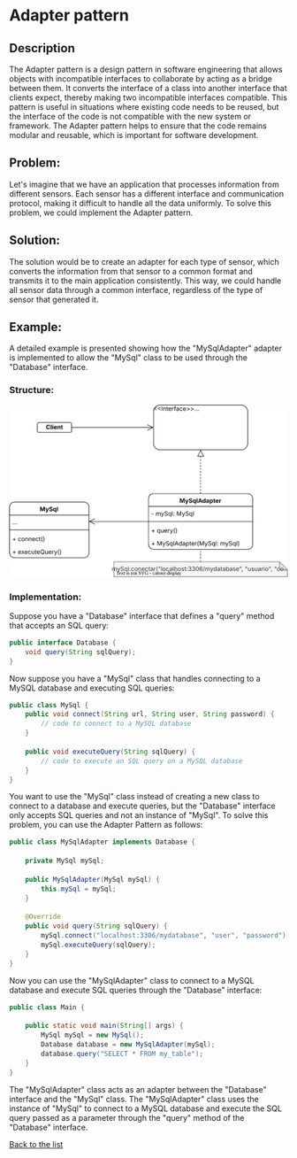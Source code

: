 # Adapter pattern

## Description

The Adapter pattern is a design pattern in software engineering that allows objects with incompatible interfaces to collaborate by acting as a bridge between them. It converts the interface of a class into another interface that clients expect, thereby making two incompatible interfaces compatible. This pattern is useful in situations where existing code needs to be reused, but the interface of the code is not compatible with the new system or framework. The Adapter pattern helps to ensure that the code remains modular and reusable, which is important for software development.

## Problem:

Let's imagine that we have an application that processes information from different sensors. Each sensor has a different interface and communication protocol, making it difficult to handle all the data uniformly. To solve this problem, we could implement the Adapter pattern.

## Solution:

The solution would be to create an adapter for each type of sensor, which converts the information from that sensor to a common format and transmits it to the main application consistently. This way, we could handle all sensor data through a common interface, regardless of the type of sensor that generated it.

## Example:

A detailed example is presented showing how the "MySqlAdapter" adapter is implemented to allow the "MySql" class to be used through the "Database" interface.

### Structure:

<p align="center">
    <img src="diagrams/Adapter.drawio.svg"/>
</p>

### Implementation:

Suppose you have a "Database" interface that defines a "query" method that accepts an SQL query:

```java
public interface Database {
    void query(String sqlQuery);
}
```

Now suppose you have a "MySql" class that handles connecting to a MySQL database and executing SQL queries:

```java
public class MySql {
    public void connect(String url, String user, String password) {
        // code to connect to a MySQL database
    }

    public void executeQuery(String sqlQuery) {
        // code to execute an SQL query on a MySQL database
    }
}
```

You want to use the "MySql" class instead of creating a new class to connect to a database and execute queries, but the "Database" interface only accepts SQL queries and not an instance of "MySql". To solve this problem, you can use the Adapter Pattern as follows:

```java
public class MySqlAdapter implements Database {

    private MySql mySql;

    public MySqlAdapter(MySql mySql) {
        this.mySql = mySql;
    }

    @Override
    public void query(String sqlQuery) {
        mySql.connect("localhost:3306/mydatabase", "user", "password");
        mySql.executeQuery(sqlQuery);
    }
}
```

Now you can use the "MySqlAdapter" class to connect to a MySQL database and execute SQL queries through the "Database" interface:

```java
public class Main {

    public static void main(String[] args) {
        MySql mySql = new MySql();
        Database database = new MySqlAdapter(mySql);
        database.query("SELECT * FROM my_table");
    }
}
```

The "MySqlAdapter" class acts as an adapter between the "Database" interface and the "MySql" class. The "MySqlAdapter" class uses the instance of "MySql" to connect to a MySQL database and execute the SQL query passed as a parameter through the "query" method of the "Database" interface.

[Back to the list](./README.md)